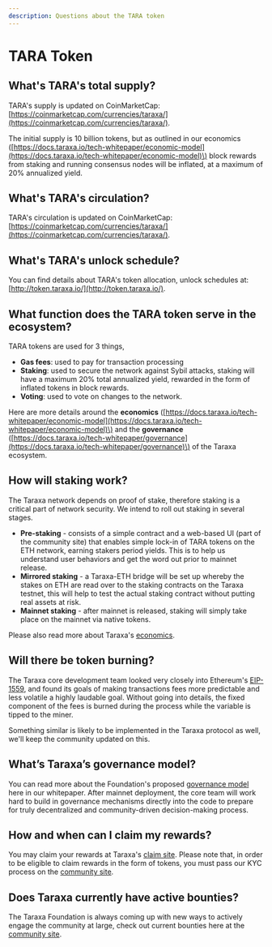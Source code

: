 ```yaml
---
description: Questions about the TARA token
---
```


# TARA Token

## What's TARA's total supply? 

TARA's supply is updated on CoinMarketCap: [https://coinmarketcap.com/currencies/taraxa/](https://coinmarketcap.com/currencies/taraxa/).  

The initial supply is 10 billion tokens, but as outlined in our economics \([https://docs.taraxa.io/tech-whitepaper/economic-model](https://docs.taraxa.io/tech-whitepaper/economic-model)\) block rewards from staking and running consensus nodes will be inflated, at a maximum of 20% annualized yield. 

## What's TARA's circulation? 

TARA's circulation is updated on CoinMarketCap: [https://coinmarketcap.com/currencies/taraxa/](https://coinmarketcap.com/currencies/taraxa/).  

## What's TARA's unlock schedule? 

You can find details about TARA's token allocation, unlock schedules at: [http://token.taraxa.io/](http://token.taraxa.io/). 

## What function does the TARA token serve in the ecosystem? 

TARA tokens are used for 3 things, 

* **Gas fees**: used to pay for transaction processing
* **Staking**: used to secure the network against Sybil attacks, staking will have a maximum 20% total annualized yield, rewarded in the form of inflated tokens in block rewards. 
* **Voting**: used to vote on changes to the network. 

Here are more details around the **economics** \([https://docs.taraxa.io/tech-whitepaper/economic-model](https://docs.taraxa.io/tech-whitepaper/economic-model)\) and the **governance** \([https://docs.taraxa.io/tech-whitepaper/governance](https://docs.taraxa.io/tech-whitepaper/governance)\) of the Taraxa ecosystem. 

## How will staking work?  

The Taraxa network depends on proof of stake, therefore staking is a critical part of network security. We intend to roll out staking in several stages. 

* **Pre-staking** - consists of a simple contract and a web-based UI \(part of the community site\) that enables simple lock-in of TARA tokens on the ETH network, earning stakers period yields. This is to help us understand user behaviors and get the word out prior to mainnet release. 
* **Mirrored staking** - a Taraxa-ETH bridge will be set up whereby the stakes on ETH are read over to the staking contracts on the Taraxa testnet, this will help to test the actual staking contract without putting real assets at risk. 
* **Mainnet staking** - after mainnet is released, staking will simply take place on the mainnet via native tokens. 

Please also read more about Taraxa's [economics](../tech-whitepaper/economic-model.md). 

## Will there be token burning?

The Taraxa core development team looked very closely into Ethereum's [EIP-1559](https://github.com/ethereum/EIPs/blob/master/EIPS/eip-1559.md), and found its goals of making transactions fees more predictable and less volatile a highly laudable goal. Without going into details, the fixed component of the fees is burned during the process while the variable is tipped to the miner. 

Something similar is likely to be implemented in the Taraxa protocol as well, we'll keep the community updated on this. 

## What’s Taraxa’s governance model?

You can read more about the Foundation's proposed [governance model](../tech-whitepaper/governance.md#7-governance) here in our whitepaper. After mainnet deployment, the core team will work hard to build in governance mechanisms directly into the code to prepare for truly decentralized and community-driven decision-making process. 

## How and when can I claim my rewards?

You may claim your rewards at Taraxa's [claim site](https://claim.taraxa.io/). Please note that, in order to be eligible to claim rewards in the form of tokens, you must pass our KYC process on the [community site](https://community.taraxa.io/). 

## Does Taraxa currently have active bounties?

The Taraxa Foundation is always coming up with new ways to actively engage the community at large, check out current bounties here at the [community site](https://community.taraxa.io/). 




